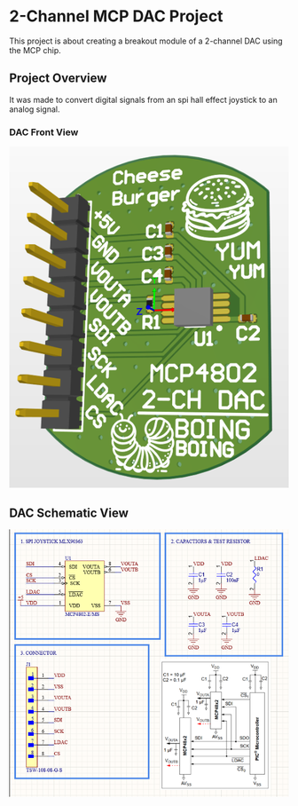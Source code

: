 # 2-Channel MCP DAC Project

This project is about creating a breakout module of a 2-channel DAC using the MCP chip.

## Project Overview

It was made to convert digital signals from an spi hall effect joystick to an analog signal.

### DAC Front View

![DAC Front View](images/dac_front.PNG "DAC Front View")

## DAC Schematic View
![DAC Schematic View](images/Schematic.PNG "DAC Schematic View")
